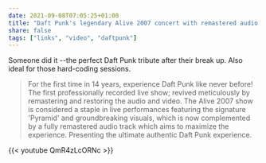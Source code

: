 ```yaml
---
date: 2021-09-08T07:05:25+01:00
title: "Daft Punk's legendary Alive 2007 concert with remastered audio and 4K video"
share: false
tags: ["links", "video", "daftpunk"]
---
```

Someone did it --the perfect Daft Punk tribute after their break up. Also ideal
for those hard-coding sessions.

> For the first time in 14 years, experience Daft Punk like never before! The
> first professionally recorded live show; revived meticulously by remastering
> and restoring the audio and video. The Alive 2007 show is considered a staple
> in live performances featuring the signature 'Pyramid' and groundbreaking
> visuals, which is now complemented by a fully remastered audio track which
> aims to maximize the experience. Presenting the ultimate authentic Daft Punk
> experience. 

{{< youtube QmR4zLcORNc >}}



 [rss]: https://nicolaiarocci.com/index.xml
 [tw]: http://twitter.com/nicolaiarocci
 [nl]: https://buttondown.email/nicolaiarocci
